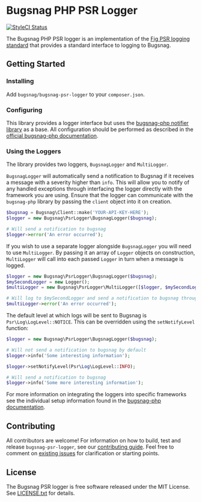 # Bugsnag PHP PSR Logger

[![StyleCI Status](https://styleci.io/repos/62041635/shield?branch=master)](https://styleci.io/repos/62041635)

The Bugsnag PHP PSR logger is an implementation of the [Fig PSR logging standard](https://github.com/php-fig/fig-standards/blob/master/accepted/PSR-3-logger-interface.md) that provides a standard interface to logging to Bugsnag.


## Getting Started


### Installing

Add `bugsnag/bugsnag-psr-logger` to your `composer.json`.

### Configuring

This library provides a logger interface but uses the [bugsnag-php notifier library](https://github.com/bugsnag/bugsnag-php) as a base.  All configuration should be performed as described in the [official bugsnag-php documentation](https://docs.bugsnag.com/platforms/php/).

### Using the Loggers

The library provides two loggers, `BugsnagLogger` and `MultiLogger`.

`BugsnagLogger` will automatically send a notification to Bugsnag if it receives a message with a severity higher than `info`.  This will allow you to notify of any handled exceptions through interfacing the logger directly with the framework you are using.  Ensure that the logger can communicate with the `bugsnag-php` library by passing the `client` object into it on creation.

```php
$bugsnag = Bugsnag\Client::make('YOUR-API-KEY-HERE');
$logger = new Bugsnag\PsrLogger\BugsnagLogger($bugsnag);

# Will send a notification to bugsnag
$logger->error('An error occurred');
```


If you wish to use a separate logger alongside `BugsnagLogger` you will need to use `MultiLogger`.  By passing it an array of `Logger` objects on construction, `MultiLogger` will call into each passed `Logger` in turn when a message is logged.

```php
$logger = new Bugsnag\PsrLogger\BugsnagLogger($bugsnag);
$mySecondLogger = new Logger();
$multiLogger = new Bugsnag\PsrLogger\MultiLogger([$logger, $mySecondLogger]);

# Will log to $mySecondLogger and send a notification to bugsnag through $logger
$multiLogger->error('An error occurred');
```

The default level at which logs will be sent to Bugsnag is `Psr\Log\LogLevel::NOTICE`.  This can be overridden using the `setNotifyLevel` function:

```php
$logger = new Bugsnag\PsrLogger\BugsnagLogger($bugsnag);

# Will not send a notification to bugsnag by default
$logger->info('Some interesting information');

$logger->setNotifyLevel(Psr\Log\LogLevel::INFO);

# Will send a notification to bugsnag
$logger->info('Some more interesting information');
```


For more information on integrating the loggers into specific frameworks see the individual setup information found in the [bugsnag-php documentation](https://docs.bugsnag.com/platforms/php/).


## Contributing

All contributors are welcome! For information on how to build, test and release
`bugsnag-psr-logger`, see our [contributing guide](CONTRIBUTING.md). Feel free
to comment on [existing issues](https://github.com/bugsnag/bugsnag-psr-logger/issues)
for clarification or starting points.

## License

The Bugsnag PSR logger is free software released under the MIT License.
See [LICENSE.txt](LICENSE.txt) for details.

